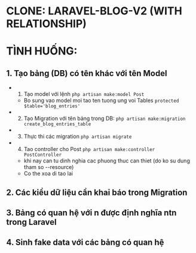 # CLONE: LARAVEL-BLOG-V2 (WITH RELATIONSHIP)

# TÌNH HUỐNG:

## 1. Tạo bảng (DB) có tên khác với tên Model

-   1. Tạo model với lệnh `php artisan make:model Post`
    -   Bo sung vao model moi tao ten tuong ung voi Tables `protected $table='blog_entries'`
-   2. Tạo Migration với tên bảng trong DB: `php artisan make:migration create_blog_entries_table`
-   3. Thực thi các migration `php artisan migrate`
-   4. Tao controller cho Post `php artisan make:controller PostController`
    -   khi nay can tu dinh nghia cac phuong thuc can thiet (do ko su dung tham so --resource)
    -   Co the xoa di tao lai

## 2. Các kiểu dữ liệu cần khai báo trong Migration

## 3. Bảng có quan hệ với n được định nghĩa ntn trong Laravel

## 4. Sinh fake data với các bảng có quan hệ
